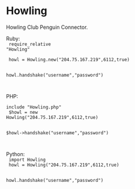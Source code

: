 # Howling
Howling Club Penguin Connector.<P>
Ruby:<br>
<code>
require_relative "Howling"<p>
howl = Howling.new("204.75.167.219",6112,true)<p>
howl.handshake("username","password")<p>
</code><p>
PHP:<br>
<code>
include "Howling.php"<br>
$howl = new Howling("204.75.167.219",6112,true)<p>
$howl->handshake("username","password")<p>
</code><p>
Python:<br>
<code>
import Howling<br>
howl = Howling("204.75.167.219",6112,true)<p>
howl.handshake("username","password")<p>
</code>
